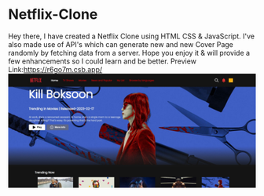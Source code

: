 # Netflix-Clone
Hey there, I have created a Netflix Clone using HTML CSS &amp; JavaScript. I've also made use of API's which can generate new and new Cover Page randomly by fetching data from a server. Hope you enjoy it &amp; will provide a few enhancements so I could learn and be better. 
Preview Link:https://r6go7m.csb.app/
<img src="https://github.com/Adiiittt/Netflix-Clone/blob/main/Netflix%20Preview.jpeg">
